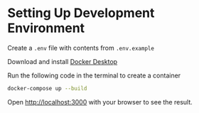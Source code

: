 # Setting Up Development Environment
Create a `.env` file with contents from `.env.example` 

Download and install [Docker Desktop](https://www.docker.com/products/docker-desktop/)

Run the following code in the terminal to create a container
```bash
docker-compose up --build
```

Open [http://localhost:3000](http://localhost:3000) with your browser to see the result.